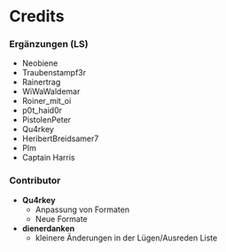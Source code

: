 # Credits

### Ergänzungen (LS)

- Neobiene
- Traubenstampf3r
- Rainertrag
- WiWaWaldemar
- Roiner_mit_oi
- p0t_haid0r
- PistolenPeter
- Qu4rkey
- HeribertBreidsamer7
- Plm
- Captain Harris

### Contributor

- **Qu4rkey**
  - Anpassung von Formaten
  - Neue Formate
- **dienerdanken**
  - kleinere Änderungen in der Lügen/Ausreden Liste

